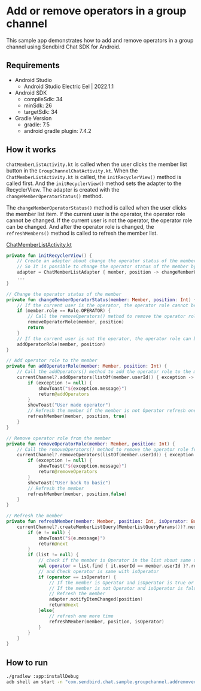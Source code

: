 # Add or remove operators in a group channel

This sample app demonstrates how to add and remove operators in a group channel using Sendbird Chat SDK for Android.

## Requirements

+ Android Studio
  + Android Studio Electric Eel | 2022.1.1
+ Android SDK
    + compileSdk: 34
    + minSdk: 26
    + targetSdk: 34
+ Gradle Version
    + gradle: 7.5
    + android gradle plugin: 7.4.2

## How it works

`ChatMemberListActivity.kt` is called when the user clicks the member list button in the `GroupChannelChatActivity.kt`.
When the `ChatMemberListActivity.kt` is called, the `initRecyclerView()` method is called first.
And the `initRecyclerView()` method sets the adapter to the RecyclerView.
The adapter is created with the `changeMemberOperatorStatus()` method.

The `changeMemberOperatorStatus()` method is called when the user clicks the member list item.
If the current user is the operator, the operator role cannot be changed.
If the current user is not the operator, the operator role can be changed.
And after the operator role is changed, the `refreshMembers()` method is called to refresh the member list.

[ChatMemberListActivity.kt](https://github.com/sendbird/sendbird-chat-sample-android/blob/02514ee6e46e598cd81f285b75174761b6b1c5d7/groupchannel-add-remove-operators/app/src/main/java/com/sendbird/chat/sample/groupchannel/addremoveoperators/user/ChatMemberListActivity.kt#L35)
``` kotlin
private fun initRecyclerView() {
    // Create an adapter about change the operator status of the member
    // So It is possible to change the operator status of the member by clicking the item.
    adapter = ChatMemberListAdapter { member, position -> changeMemberOperatorStatus(member, position) }
    ...
}

// Change the operator status of the member
private fun changeMemberOperatorStatus(member: Member, position: Int) {
    // If the current user is the operator, the operator role cannot be changed.
    if (member.role == Role.OPERATOR) {
        // Call the removeOperators() method to remove the operator role from the member.
        removeOperatorRole(member, position)
        return
    }
    // If the current user is not the operator, the operator role can be changed.
    addOperatorRole(member, position)
}

// Add operator role to the member
private fun addOperatorRole(member: Member, position: Int) {
    // Call the addOperators() method to add the operator role to the member.
    currentChannel?.addOperators(listOf(member.userId)) { exception ->
        if (exception != null) {
            showToast("${exception.message}")
            return@addOperators
        }
        showToast("User made operator")
        // Refresh the member if the member is not Operator refresh one more time.
        refreshMember(member, position, true)
    }
}

// Remove operator role from the member
private fun removeOperatorRole(member: Member, position: Int) {
    // Call the removeOperators() method to remove the operator role from the member.
    currentChannel?.removeOperators(listOf(member.userId)) { exception ->
        if (exception != null) {
            showToast("${exception.message}")
            return@removeOperators
        }
        showToast("User back to basic")
        // Refresh the member
        refreshMember(member, position,false)
    }
}

// Refresh the member
private fun refreshMember(member: Member, position: Int, isOperator: Boolean) {
    currentChannel?.createMemberListQuery(MemberListQueryParams())?.next { list, e ->
        if (e != null) {
            showToast("${e.message}")
            return@next
        }
        if (list != null) {
            // check if the member is Operator in the list about same userId from member.
            val operator = list.find { it.userId == member.userId }?.role == Role.OPERATOR
            // and Check operator is same with isOperator
            if (operator == isOperator) {
                // If the member is Operator and isOperator is true or
                // If the member is not Operator and isOperator is false
                // Refresh the member
                adapter.notifyItemChanged(position)
                return@next
            }else{
                // refresh one more time
                refreshMember(member, position, isOperator)
            }
        }
    }
}
```

## How to run
``` bash
./gradlew :app:installDebug
adb shell am start -n "com.sendbird.chat.sample.groupchannel.addremoveoperators/com.sendbird.chat.sample.groupchannel.addremoveoperators.base.SplashActivity" -a android.intent.action.MAIN -c android.intent.category.LAUNCHER --splashscreen-show-icon
```
